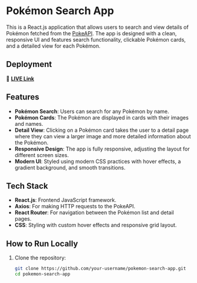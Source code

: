 # Pokémon Search App

This is a React.js application that allows users to search and view details of Pokémon fetched from the [PokeAPI](https://pokeapi.co/). The app is designed with a clean, responsive UI and features search functionality, clickable Pokémon cards, and a detailed view for each Pokémon.

## Deployment

🔗 **[LIVE Link](pokemon-search-app-nine.vercel.app)**

## Features

- **Pokémon Search**: Users can search for any Pokémon by name.
- **Pokémon Cards**: The Pokémon are displayed in cards with their images and names.
- **Detail View**: Clicking on a Pokémon card takes the user to a detail page where they can view a larger image and more detailed information about the Pokémon.
- **Responsive Design**: The app is fully responsive, adjusting the layout for different screen sizes.
- **Modern UI**: Styled using modern CSS practices with hover effects, a gradient background, and smooth transitions.

## Tech Stack

- **React.js**: Frontend JavaScript framework.
- **Axios**: For making HTTP requests to the PokeAPI.
- **React Router**: For navigation between the Pokémon list and detail pages.
- **CSS**: Styling with custom hover effects and responsive grid layout.

## How to Run Locally

1. Clone the repository:
   ```bash
   git clone https://github.com/your-username/pokemon-search-app.git
   cd pokemon-search-app
